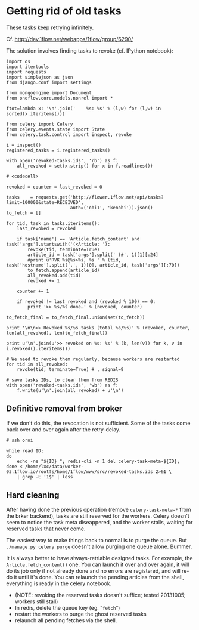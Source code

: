 
# Getting rid of old tasks

These tasks keep retrying infinitely.

Cf. http://dev.1flow.net/webapps/1flow/group/6290/

The solution involves finding tasks to revoke (cf. IPython notebook):

    import os
    import itertools
    import requests
    import simplejson as json
    from django.conf import settings

    from mongoengine import Document
    from oneflow.core.models.nonrel import *

    ftot=lambda x: '\n'.join('    %s: %s' % (l,w) for (l,w) in sorted(x.iteritems()))

    from celery import Celery
    from celery.events.state import State
    from celery.task.control import inspect, revoke

    i = inspect()
    registered_tasks = i.registered_tasks()

    with open('revoked-tasks.ids', 'rb') as f:
        all_revoked = set(x.strip() for x in f.readlines())

    # <codecell>

    revoked = counter = last_revoked = 0

    tasks    = requests.get('http://flower.1flow.net/api/tasks?limit=100000&state=RECEIVED',
                            auth=('obi1', 'kenobi')).json()
    to_fetch = []

    for tid, task in tasks.iteritems():
        last_revoked = revoked

        if task['name'] == 'Article.fetch_content' and task['args'].startswith('(<Article: '):
            revoke(tid, terminate=True)
            article_id = task['args'].split(' (#', 1)[1][:24]
            #print u'RVK %s@%s>%s, %s ' % (tid, task['hostname'].split('.', 1)[0], article_id, task['args'][:70])
            to_fetch.append(article_id)
            all_revoked.add(tid)
            revoked += 1

        counter += 1

        if revoked != last_revoked and (revoked % 100) == 0:
            print '>> %s/%s done…' % (revoked, counter)

    to_fetch_final = to_fetch_final.union(set(to_fetch))

    print '\n\n>> Revoked %s/%s tasks (total %s/%s)' % (revoked, counter, len(all_revoked), len(to_fetch_final))

    print u'\n'.join(u'>> revoked on %s: %s' % (k, len(v)) for k, v in i.revoked().iteritems())

    # We need to revoke them regularly, because workers are restarted
    for tid in all_revoked:
        revoke(tid, terminate=True) # , signal=9

    # save tasks IDs, to clear them from REDIS
    with open('revoked-tasks.ids', 'wb') as f:
        f.write(u'\n'.join(all_revoked) + u'\n')


## Definitive removal from broker

If we don't do this, the revocation is not sufficient. Some of the tasks come back over and over again after the retry-delay.

    # ssh orni

    while read ID;
    do
        echo -ne "${ID} "; redis-cli -n 1 del celery-task-meta-${ID};
    done < /home/lxc/data/worker-03.1flow.io/rootfs/home/1flow/www/src/revoked-tasks.ids 2>&1 \
        | grep -E '1$' | less

## Hard cleaning

After having done the previous operation (remove `celery-task-meta-*` from the brker backend), tasks are still reserved for the workers. Celery doesn't seem to notice the task meta diseappered, and the worker stalls, waiting for reserved tasks that never come.

The easiest way to make things back to normal is to purge the queue. But `./manage.py celery purge` doesn't allow purging one queue alone. Bummer.

It is always better to have always-retriable designed tasks. For example, the `Article.fetch_content()` one. You can launch it over and over again, it will do its job only if not already done and no errors are registered, and will re-do it until it's done. You can relaunch the pending articles from the shell, everything is ready in the celery notebook.


- (NOTE: revoking the reserved tasks doesn't suffice; tested 20131005; workers still stall)
- In redis, delete the queue key (eg. “`fetch`”)
- restart the workers to purge the ghost reserved tasks
- relaunch all pending fetches via the shell.
